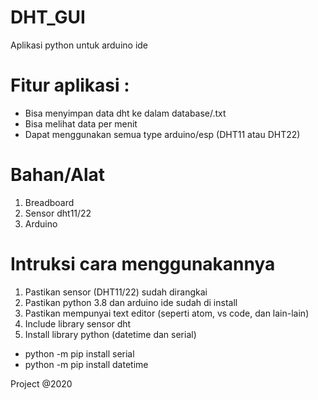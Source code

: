# DHT_GUI

Aplikasi python untuk arduino ide

# Fitur aplikasi : 
- Bisa menyimpan data dht ke dalam database/.txt
- Bisa melihat data per menit
- Dapat menggunakan semua type arduino/esp (DHT11 atau DHT22)

# Bahan/Alat
1. Breadboard
2. Sensor dht11/22
3. Arduino 

# Intruksi cara menggunakannya
1. Pastikan sensor (DHT11/22) sudah dirangkai
2. Pastikan python 3.8 dan arduino ide sudah di install
3. Pastikan mempunyai text editor (seperti atom, vs code, dan lain-lain)
4. Include library sensor dht
5. Install library python (datetime dan serial)
* python -m pip install serial
* python -m pip install datetime
  
 Project @2020
